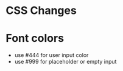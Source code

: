 # CSS Changes
# Font colors
- use #444 for user input color
- use #999 for placeholder or empty input